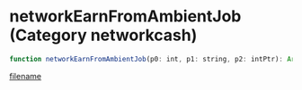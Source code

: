 # networkEarnFromAmbientJob (Category networkcash)

```js
function networkEarnFromAmbientJob(p0: int, p1: string, p2: intPtr): Array
```

[filename](networkEarnFromAmbientJob_m.md ':include')
